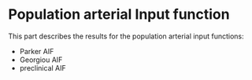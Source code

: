 Population arterial Input function
====================

This part describes the results for the population arterial input functions:
- Parker AIF
- Georgiou AIF
- preclinical AIF

